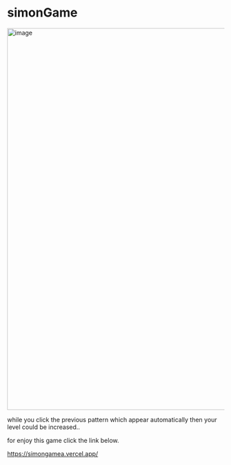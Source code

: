 # simonGame
<img width="884" alt="image" src="https://user-images.githubusercontent.com/105555664/227850182-66e4db64-fbd1-4f08-8b04-23f74c62a33e.png">

while you click the previous pattern which appear automatically 
then your level could be increased..

for enjoy this game click the link below.

https://simongamea.vercel.app/
